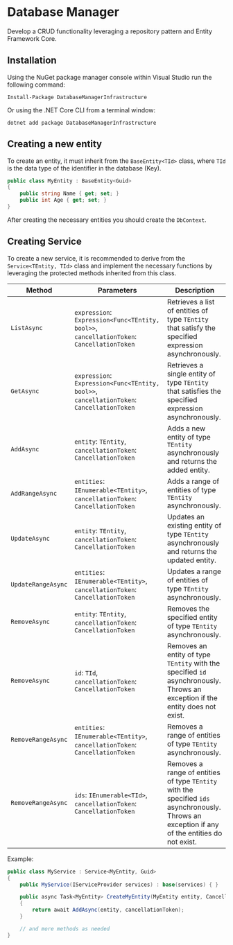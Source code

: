# Database Manager

Develop a CRUD functionality leveraging a repository pattern and Entity Framework Core.


## Installation

Using the NuGet package manager console within Visual Studio run the following command:

```
Install-Package DatabaseManagerInfrastructure
```

Or using the .NET Core CLI from a terminal window:

```
dotnet add package DatabaseManagerInfrastructure
```

## Creating a new entity

To create an entity, it must inherit from the `BaseEntity<TId>` class, where `TId` is the data type of the identifier in the database (Key).

``` c#
public class MyEntity : BaseEntity<Guid>
{
	public string Name { get; set; }
	public int Age { get; set; }
}
```

After creating the necessary entities you should create the `DbContext`.

## Creating Service

To create a new service, it is recommended to derive from the `Service<TEntity, TId>` class and implement the necessary functions by leveraging the protected methods inherited from this class.


| Method             | Parameters                                                                                | Description                                                                                                                                     |
| ------------------ | ----------------------------------------------------------------------------------------- | ----------------------------------------------------------------------------------------------------------------------------------------------- |
| `ListAsync`        | `expression`: `Expression<Func<TEntity, bool>>`, `cancellationToken`: `CancellationToken` | Retrieves a list of entities of type `TEntity` that satisfy the specified expression asynchronously.                                            |
| `GetAsync`         | `expression`: `Expression<Func<TEntity, bool>>`, `cancellationToken`: `CancellationToken` | Retrieves a single entity of type `TEntity` that satisfies the specified expression asynchronously.                                             |
| `AddAsync`         | `entity`: `TEntity`, `cancellationToken`: `CancellationToken`                             | Adds a new entity of type `TEntity` asynchronously and returns the added entity.                                                                |
| `AddRangeAsync`    | `entities`: `IEnumerable<TEntity>`, `cancellationToken`: `CancellationToken`              | Adds a range of entities of type `TEntity` asynchronously.                                                                                      |
| `UpdateAsync`      | `entity`: `TEntity`, `cancellationToken`: `CancellationToken`                             | Updates an existing entity of type `TEntity` asynchronously and returns the updated entity.                                                     |
| `UpdateRangeAsync` | `entities`: `IEnumerable<TEntity>`, `cancellationToken`: `CancellationToken`              | Updates a range of entities of type `TEntity` asynchronously.                                                                                   |
| `RemoveAsync`      | `entity`: `TEntity`, `cancellationToken`: `CancellationToken`                             | Removes the specified entity of type `TEntity` asynchronously.                                                                                  |
| `RemoveAsync`      | `id`: `TId`, `cancellationToken`: `CancellationToken`                                     | Removes an entity of type `TEntity` with the specified `id` asynchronously. Throws an exception if the entity does not exist.                   |
| `RemoveRangeAsync` | `entities`: `IEnumerable<TEntity>`, `cancellationToken`: `CancellationToken`              | Removes a range of entities of type `TEntity` asynchronously.                                                                                   |
| `RemoveRangeAsync` | `ids`: `IEnumerable<TId>`, `cancellationToken`: `CancellationToken`                       | Removes a range of entities of type `TEntity` with the specified `ids` asynchronously. Throws an exception if any of the entities do not exist. |

Example:

``` C#
public class MyService : Service<MyEntity, Guid>
{
	public MyService(IServiceProvider services) : base(services) { }

	public async Task<MyEntity> CreateMyEntity(MyEntity entity, CancellationToken cancellationToke = default) 
	{
		return await AddAsync(entity, cancellationToken);
	}

	// and more methods as needed
}
```